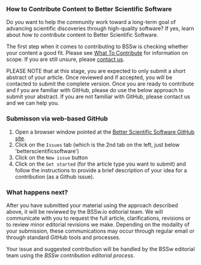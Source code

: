 <!-- start of deck -->

### How to Contribute Content to Better Scientific Software

Do you want to help the community work toward a long-term goal of advancing scientific discoveries through high-quality software? If yes, learn about _how to contribute_ content to Better Scientific Software.

<!-- end of deck -->

<!-- start of body -->

The first step when it comes to contributing to BSSw is checking whether your content a good fit.  Please see [What To Contribute](./WhatToContribute.md) for information on scope.  If you are still unsure, please [contact us](https://bssw.io/pages/questions-about-contributing-to-better-scientific-software).

PLEASE NOTE that at this stage, you are expected to only submit a short abstract of your article. Once reviewed and if accepted, you will be contacted to submit the complete version. Once you are ready to contribute and f you are familiar with GitHub, please do use the below approach to submit your abstract. If you are not familiar with GitHub, please contact us and we can help you.

### Submisson via web-based GitHub
1. Open a browser window pointed at the [Better Scientific Software GitHub site](https://github.com/betterscientificsoftware/betterscientificsoftware.github.io).
2. Click on the `Issues` tab (which is the 2nd tab on the left, just below 'betterscientificsoftware')
3. Click on  the `New issue` button
4. Click on the `Get started` (for the article type you want to submit) and follow the instructions to provide a brief description of your idea for a contribution (as a Github issue).

### What happens next?
After you have submitted your material using the approach described above, it will be reviewed by the BSSw.io editorial team. We will communicate with you to request the full article, clarifications, revisions or to review minor editorial revisions we make. Depending on the modality of your submission, these communications may occur through regular email or through standard GitHub tools and processes.

Your issue and suggested contribution will be handled by the BSSw editorial team using the *BSSw contribution editorial process*.

<!--
Publish: Yes  
-->
